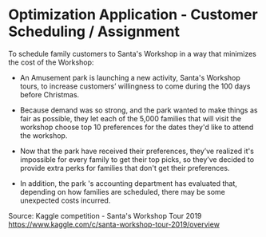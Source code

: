 # Optimization Application - Customer Scheduling / Assignment

To schedule family customers to Santa's Workshop in a way that minimizes the cost of the Workshop:

- An Amusement park is launching a new activity, Santa's Workshop tours, to increase customers’ willingness to come during the 100 days before Christmas.

- Because demand was so strong, and the park wanted to make things as fair as possible, they let each of the 5,000 families that will visit the workshop choose top 10 preferences for the dates they'd like to attend the workshop.

- Now that the park have received their preferences, they’ve realized it's impossible for every family to get their top picks, so they’ve decided to provide extra perks for families that don't get their preferences. 

- In addition, the park 's accounting department has evaluated that, depending on how families are scheduled, there may be some unexpected costs incurred.


Source: Kaggle competition - Santa's Workshop Tour 2019  https://www.kaggle.com/c/santa-workshop-tour-2019/overview

